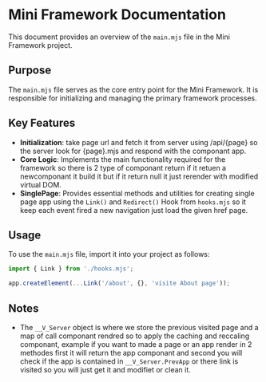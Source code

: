 # Mini Framework Documentation

This document provides an overview of the `main.mjs` file in the Mini Framework project.

## Purpose

The `main.mjs` file serves as the core entry point for the Mini Framework. It is responsible for initializing and managing the primary framework processes.

## Key Features

- **Initialization**: take page url and fetch it from server using /api/{page} so the server look for {page}.mjs and respond with the componant app.
- **Core Logic**: Implements the main functionality required for the framework so there is 2 type of componant return if it retuen a newcomponant it build it but if it return null it just rerender with modified virtual DOM.
- **SinglePage**: Provides essential methods and utilities for creating single page app using the `Link()` and `Redirect()` Hook from `hooks.mjs` so it keep each event fired a new navigation just load the given href page.

## Usage

To use the `main.mjs` file, import it into your project as follows:

```javascript
import { Link } from './hooks.mjs';

app.createElement(...Link('/about', {}, 'visite About page'));
```

## Notes

- The  `__V_Server` object is where we store the previous visited page and a map of call componant rendred so to apply the caching and reccaling componant, example if you want to made a page or an app render in 2 methodes first it will return the app componant and second you will check if the app is contained in `__V_Server.PrevApp` or there link is visited so you will just get it and modifiet or clean it.

